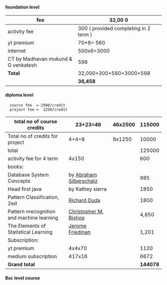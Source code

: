 




#### foundation level


| fee                                     | 32,00 0                               |
| --------------------------------------- | ------------------------------------- |
| activity fee                            | 300 ( provided completing in 2 term ) |
| yt premium                              | 70*8= 560                             |
| internet                                | 500x6=3000                            |
| CT by Madhavan mukund & G venkatesh<br> | 598                                   |
| **Total**                               | 32,000+300+560+3000+598               |
|                                         | **36,458**                            |


#### diploma level
      cource fee  = 2500/credit
      project fee =  1250/credit
  

| total no of course credits                | 23+23=46                                                                                                                                     | 46x2500 | 115000     |
| ----------------------------------------- | -------------------------------------------------------------------------------------------------------------------------------------------- | ------- | ---------- |
| Total no of credits for project           | 4+4=8                                                                                                                                        | 8x1250  | 10000      |
| total                                     |                                                                                                                                              |         | 125000     |
| activity fee for 4 term                   | 4x150                                                                                                                                        |         | 600        |
| books:                                    |                                                                                                                                              |         |            |
| Database System Concepts                  | by [Abraham Silberschatz](https://www.amazon.in/s/ref=dp_byline_sr_book_1?ie=UTF8&field-author=Abraham+Silberschatz&search-alias=stripbooks) |         | 985        |
| Head first java                           | by Kathey sierra                                                                                                                             |         | 1850       |
| Pattern Classification, 2ed               | [Richard Duda](https://www.amazon.in/s/ref=dp_byline_sr_book_1?ie=UTF8&field-author=Richard+Duda&search-alias=stripbooks)                    |         | 1800       |
| Pattern nrecognition and machine learning | [Christopher M. Bishop](https://www.amazon.in/Christopher-M-Bishop/e/B001IGLMNY/ref=dp_byline_cont_book_1)                                   |         | 4,850      |
| The Elements of Statistical Learning      | [Jerome Friedman](https://www.amazon.in/s/ref=dp_byline_sr_book_1?ie=UTF8&field-author=Jerome+Friedman&search-alias=stripbooks)              |         | <br>1,201  |
| Subscription:                             |                                                                                                                                              |         |            |
| yt premium                                | 4x4x70                                                                                                                                       |         | 1120       |
| medium subscription                       | 417x16                                                                                                                                       |         | 6672       |
| **Grand total**                           |                                                                                                                                              |         | **144078** |


#### Bsc level course 
